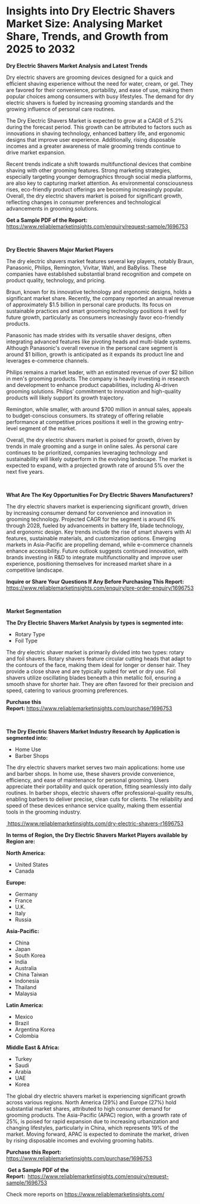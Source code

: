 <p><h1>Insights into Dry Electric Shavers Market Size: Analysing Market Share, Trends, and Growth from 2025 to 2032</h1></p><p><strong>Dry Electric Shavers Market Analysis and Latest Trends</strong></p>
<p><p>Dry electric shavers are grooming devices designed for a quick and efficient shaving experience without the need for water, cream, or gel. They are favored for their convenience, portability, and ease of use, making them popular choices among consumers with busy lifestyles. The demand for dry electric shavers is fueled by increasing grooming standards and the growing influence of personal care routines.</p><p>The Dry Electric Shavers Market is expected to grow at a CAGR of 5.2% during the forecast period. This growth can be attributed to factors such as innovations in shaving technology, enhanced battery life, and ergonomic designs that improve user experience. Additionally, rising disposable incomes and a greater awareness of male grooming trends continue to drive market expansion.</p><p>Recent trends indicate a shift towards multifunctional devices that combine shaving with other grooming features. Strong marketing strategies, especially targeting younger demographics through social media platforms, are also key to capturing market attention. As environmental consciousness rises, eco-friendly product offerings are becoming increasingly popular. Overall, the dry electric shavers market is poised for significant growth, reflecting changes in consumer preferences and technological advancements in grooming solutions.</p></p>
<p><strong>Get a Sample PDF of the Report:&nbsp;</strong> <a href="https://www.reliablemarketinsights.com/enquiry/request-sample/1696753?utm_campaign=3320&utm_medium=2&utm_source=Github&utm_content=ia&utm_term=04042025&utm_id=dry-electric-shavers">https://www.reliablemarketinsights.com/enquiry/request-sample/1696753</a></p>
<p>&nbsp;</p>
<p><strong>Dry Electric Shavers Major Market Players</strong></p>
<p><p>The dry electric shavers market features several key players, notably Braun, Panasonic, Philips, Remington, Vivitar, Wahl, and BaByliss. These companies have established substantial brand recognition and compete on product quality, technology, and pricing.</p><p>Braun, known for its innovative technology and ergonomic designs, holds a significant market share. Recently, the company reported an annual revenue of approximately $1.5 billion in personal care products. Its focus on sustainable practices and smart grooming technology positions it well for future growth, particularly as consumers increasingly favor eco-friendly products.</p><p>Panasonic has made strides with its versatile shaver designs, often integrating advanced features like pivoting heads and multi-blade systems. Although Panasonic's overall revenue in the personal care segment is around $1 billion, growth is anticipated as it expands its product line and leverages e-commerce channels.</p><p>Philips remains a market leader, with an estimated revenue of over $2 billion in men's grooming products. The company is heavily investing in research and development to enhance product capabilities, including AI-driven grooming solutions. Philips’ commitment to innovation and high-quality products will likely support its growth trajectory.</p><p>Remington, while smaller, with around $700 million in annual sales, appeals to budget-conscious consumers. Its strategy of offering reliable performance at competitive prices positions it well in the growing entry-level segment of the market.</p><p>Overall, the dry electric shavers market is poised for growth, driven by trends in male grooming and a surge in online sales. As personal care continues to be prioritized, companies leveraging technology and sustainability will likely outperform in the evolving landscape. The market is expected to expand, with a projected growth rate of around 5% over the next five years.</p></p>
<p>&nbsp;</p>
<p><strong>What Are The Key Opportunities For Dry Electric Shavers Manufacturers?</strong></p>
<p><p>The dry electric shavers market is experiencing significant growth, driven by increasing consumer demand for convenience and innovation in grooming technology. Projected CAGR for the segment is around 6% through 2028, fueled by advancements in battery life, blade technology, and ergonomic design. Key trends include the rise of smart shavers with AI features, sustainable materials, and customization options. Emerging markets in Asia-Pacific are propelling demand, while e-commerce channels enhance accessibility. Future outlook suggests continued innovation, with brands investing in R&D to integrate multifunctionality and improve user experience, positioning themselves for increased market share in a competitive landscape.</p></p>
<p><strong>Inquire or Share Your Questions If Any Before Purchasing This Report:</strong> <a href="https://www.reliablemarketinsights.com/enquiry/pre-order-enquiry/1696753?utm_campaign=3320&utm_medium=2&utm_source=Github&utm_content=ia&utm_term=04042025&utm_id=dry-electric-shavers">https://www.reliablemarketinsights.com/enquiry/pre-order-enquiry/1696753</a></p>
<p>&nbsp;</p>
<p><strong>Market Segmentation</strong></p>
<p><strong>The Dry Electric Shavers Market Analysis by types is segmented into:</strong></p>
<p><ul><li>Rotary Type</li><li>Foil Type</li></ul></p>
<p><p>The dry electric shaver market is primarily divided into two types: rotary and foil shavers. Rotary shavers feature circular cutting heads that adapt to the contours of the face, making them ideal for longer or denser hair. They provide a close shave and are typically suited for wet or dry use. Foil shavers utilize oscillating blades beneath a thin metallic foil, ensuring a smooth shave for shorter hair. They are often favored for their precision and speed, catering to various grooming preferences.</p></p>
<p><strong>Purchase this Report:&nbsp;</strong><a href="https://www.reliablemarketinsights.com/purchase/1696753?utm_campaign=3320&utm_medium=2&utm_source=Github&utm_content=ia&utm_term=04042025&utm_id=dry-electric-shavers">https://www.reliablemarketinsights.com/purchase/1696753</a></p>
<p>&nbsp;</p>
<p><strong>The Dry Electric Shavers Market Industry Research by Application is segmented into:</strong></p>
<p><ul><li>Home Use</li><li>Barber Shops</li></ul></p>
<p><p>The dry electric shavers market serves two main applications: home use and barber shops. In home use, these shavers provide convenience, efficiency, and ease of maintenance for personal grooming. Users appreciate their portability and quick operation, fitting seamlessly into daily routines. In barber shops, electric shavers offer professional-quality results, enabling barbers to deliver precise, clean cuts for clients. The reliability and speed of these devices enhance service quality, making them essential tools in the grooming industry.</p></p>
<p><a href="https://www.reliablemarketinsights.com/dry-electric-shavers-r1696753?utm_campaign=3320&utm_medium=2&utm_source=Github&utm_content=ia&utm_term=04042025&utm_id=dry-electric-shavers">&nbsp;https://www.reliablemarketinsights.com/dry-electric-shavers-r1696753</a></p>
<p><strong>In terms of Region, the Dry Electric Shavers Market Players available by Region are:</strong></p>
<p>
    <p> <strong> North America: </strong>
        <ul>
            <li>United States</li>
            <li>Canada</li>
        </ul>
        </p> 
    <p> <strong> Europe: </strong>
        <ul>
            <li>Germany</li>
            <li>France</li>
            <li>U.K.</li>
            <li>Italy</li>
            <li>Russia</li>
        </ul>
        </p> 
    <p> <strong> Asia-Pacific: </strong>
        <ul>
            <li>China</li>
            <li>Japan</li>
            <li>South Korea</li>
            <li>India</li>
            <li>Australia</li>
            <li>China Taiwan</li>
            <li>Indonesia</li>
            <li>Thailand</li>
            <li>Malaysia</li>
        </ul>
        </p> 
    <p> <strong> Latin America: </strong>
        <ul>
            <li>Mexico</li>
            <li>Brazil</li>
            <li>Argentina Korea</li>
            <li>Colombia</li>
        </ul>
        </p> 
    <p> <strong> Middle East & Africa: </strong>
        <ul>
            <li>Turkey</li>
            <li>Saudi</li>
            <li>Arabia</li>
            <li>UAE</li>
            <li>Korea</li>
        </ul>
    </p>
    </p>
<p><p>The global dry electric shavers market is experiencing significant growth across various regions. North America (29%) and Europe (27%) hold substantial market shares, attributed to high consumer demand for grooming products. The Asia-Pacific (APAC) region, with a growth rate of 25%, is poised for rapid expansion due to increasing urbanization and changing lifestyles, particularly in China, which represents 19% of the market. Moving forward, APAC is expected to dominate the market, driven by rising disposable incomes and evolving grooming habits.</p></p>
<p><strong>Purchase this Report: </strong><a href="https://www.reliablemarketinsights.com/purchase/1696753?utm_campaign=3320&utm_medium=2&utm_source=Github&utm_content=ia&utm_term=04042025&utm_id=dry-electric-shavers">https://www.reliablemarketinsights.com/purchase/1696753</a></p>
<p>&nbsp;<strong>Get a Sample PDF of the Report:&nbsp;&nbsp;</strong><a href="https://www.reliablemarketinsights.com/enquiry/request-sample/1696753?utm_campaign=3320&utm_medium=2&utm_source=Github&utm_content=ia&utm_term=04042025&utm_id=dry-electric-shavers">https://www.reliablemarketinsights.com/enquiry/request-sample/1696753</a></p>
<p><strong></strong></p>
<p>Check more reports on <a href="https://www.reliablemarketinsights.com/?utm_campaign=3320&utm_medium=2&utm_source=Github&utm_content=ia&utm_term=04042025&utm_id=dry-electric-shavers">https://www.reliablemarketinsights.com/</a></p>